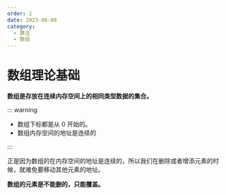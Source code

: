 ```yaml
---
order: 1
date: 2023-06-08
category: 
  - 算法
  - 数组
---
```


# 数组理论基础

**数组是存放在连续内存空间上的相同类型数据的集合。**

::: warning

- 数组下标都是从 0 开始的。
- 数组内存空间的地址是连续的

:::

正是因为数组的在内存空间的地址是连续的，所以我们在删除或者增添元素的时候，就难免要移动其他元素的地址。

**数组的元素是不能删的，只能覆盖。**
